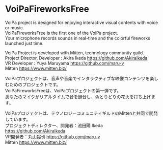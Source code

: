 # VoiPaFireworksFree
VoiPa project is designed for enjoying interactive visual contents with voice or music.  
VoiPaFireworksFree is the first one of the VoiPa project.  
Your microphone records sounds in real-time and the colorful fireworks launched just time.  

VoiPa Project is developed with Mitten, technology community guild.  
Project Director, Developer : Akira Ikeda https://github.com/AkiraIkeda  
VR Developer : Yuya Maruyama https://github.com/maru-v  
Mitten https://www.mitten.biz/  

VoiPaプロジェクトは、音声や音楽でインタラクティブな映像コンテンツを楽しむためのプロジェクトです。  
VoiPaFireworksFreeは、VoiPaプロジェクトの第一弾です。  
あなたのマイクがリアルタイムで音を録音し、色とりどりの花火を打ち上げます。  

VoiPaプロジェクトは、テクノロジーコミュニティギルドのMittenと共同で開発しています。  
プロジェクトディレクター、開発者：池田陽 Ikeda https://github.com/AkiraIkeda  
VR開発者：丸山裕也 https://github.com/maru-v  
Mitten https://www.mitten.biz/  
